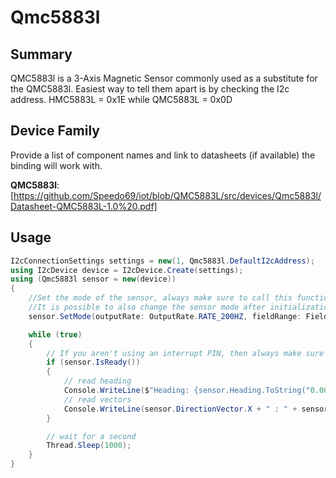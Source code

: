 ﻿# Qmc5883l

## Summary
QMC5883l is a 3-Axis Magnetic Sensor commonly used as a substitute for the QMC5883l. Easiest way to tell them apart is by checking the I2c address. HMC5883L = 0x1E while QMC5883L = 0x0D

## Device Family
Provide a list of component names and link to datasheets (if available) the binding will work with.

**QMC5883l**: [https://github.com/Speedo69/iot/blob/QMC5883L/src/devices/Qmc5883l/Datasheet-QMC5883L-1.0%20.pdf]

## Usage
```cs
I2cConnectionSettings settings = new(1, Qmc5883l.DefaultI2cAddress);
using I2cDevice device = I2cDevice.Create(settings);
using (Qmc5883l sensor = new(device))
{
    //Set the mode of the sensor, always make sure to call this function before using anything else.
    //It is possible to also change the sensor mode after initialization. (Ex. Set the mode to STAND_BY to save power)
    sensor.SetMode(outputRate: OutputRate.RATE_200HZ, fieldRange: FieldRange.GAUSS_8, oversampling: Oversampling.OS256);

    while (true)
    {
        // If you aren't using an interrupt PIN, then always make sure that the data is ready.
        if (sensor.IsReady())
        {
            // read heading
            Console.WriteLine($"Heading: {sensor.Heading.ToString("0.00")} °");
            // read vectors
            Console.WriteLine(sensor.DirectionVector.X + " : " + sensor.DirectionVector.Y + " : " + sensor.DirectionVector.Z);
        }

        // wait for a second
        Thread.Sleep(1000);
    }
}
```
